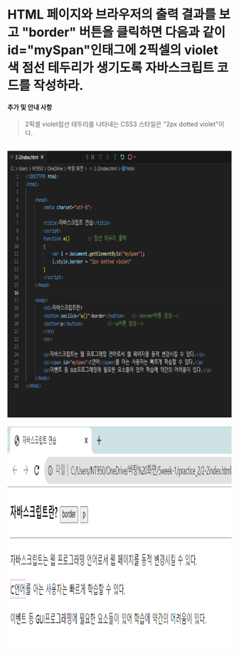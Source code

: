 # HTML 페이지와 브라우저의 출력 결과를 보고 "border" 버튼을 클릭하면 다음과 같이 id="mySpan"인<span>태그에 2픽셀의 violet 색 점선 테두리가 생기도록 자바스크립트 코드를 작성하라.

 #### 추가 및 안내 사항

> 2픽셀 violet점선 테두리를 나타내는 CSS3 스타일은 "2px dotted violet"이다.


<br><img src="1.png" width="1000" height="600" title="px(픽셀) 크기 설정" alt="1번 이미지"></img><br/>
<br><img src="2.png" width="1000" height="500" title="px(픽셀) 크기 설정" alt="1번 이미지"></img><br/>
